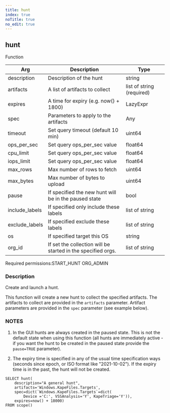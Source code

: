 ```yaml
---
title: hunt
index: true
noTitle: true
no_edit: true
---
```




<div class="vql_item"></div>


## hunt
<span class='vql_type label label-warning pull-right page-header'>Function</span>



<div class="vqlargs"></div>

Arg | Description | Type
----|-------------|-----
description|Description of the hunt|string
artifacts|A list of artifacts to collect|list of string (required)
expires|A time for expiry (e.g. now() + 1800)|LazyExpr
spec|Parameters to apply to the artifacts|Any
timeout|Set query timeout (default 10 min)|uint64
ops_per_sec|Set query ops_per_sec value|float64
cpu_limit|Set query ops_per_sec value|float64
iops_limit|Set query ops_per_sec value|float64
max_rows|Max number of rows to fetch|uint64
max_bytes|Max number of bytes to upload|uint64
pause|If specified the new hunt will be in the paused state|bool
include_labels|If specified only include these labels|list of string
exclude_labels|If specified exclude these labels|list of string
os|If specified target this OS|string
org_id|If set the collection will be started in the specified orgs.|list of string

<span class="permission_list vql_type">Required permissions:</span><span class="permission_list linkcolour label label-important">START_HUNT</span>
<span class="permission_list linkcolour label label-important">ORG_ADMIN</span>

### Description

Create and launch a hunt.

This function will create a new hunt to collect the specified
artifacts. The artifacts to collect are provided in the
`artifacts` parameter. Artifact parameters are provided in the
`spec` parameter (see example below).

### NOTES

1. In the GUI hunts are always created in the paused
state. This is not the default state when using this function (all
hunts are immediately active - if you want the hunt to be created
in the paused state provide the `pause=TRUE` parameter).

2. The expiry time is specified in any of the usual time
specification ways (seconds since epoch, or ISO format like
"2021-10-02"). If the expiry time is in the past, the hunt will
not be created.

```vql
SELECT hunt(
    description="A general hunt",
    artifacts='Windows.KapeFiles.Targets',
    spec=dict(`Windows.KapeFiles.Targets`=dict(
        Device ='C:', VSSAnalysis='Y', KapeTriage='Y')),
    expires=now() + 18000)
FROM scope()
```


